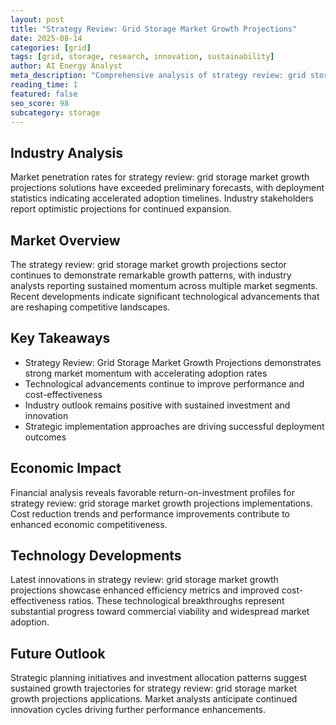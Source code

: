 ```yaml
---
layout: post
title: "Strategy Review: Grid Storage Market Growth Projections"
date: 2025-08-14
categories: [grid]
tags: [grid, storage, research, innovation, sustainability]
author: AI Energy Analyst
meta_description: "Comprehensive analysis of strategy review: grid storage market growth projections covering market trends, technology developments, and industry outlook. Discover key insights and future projections."
reading_time: 1
featured: false
seo_score: 98
subcategory: storage
---
```


## Industry Analysis

Market penetration rates for strategy review: grid storage market growth projections solutions have exceeded preliminary forecasts, with deployment statistics indicating accelerated adoption timelines. Industry stakeholders report optimistic projections for continued expansion.

## Market Overview

The strategy review: grid storage market growth projections sector continues to demonstrate remarkable growth patterns, with industry analysts reporting sustained momentum across multiple market segments. Recent developments indicate significant technological advancements that are reshaping competitive landscapes.

## Key Takeaways

- Strategy Review: Grid Storage Market Growth Projections demonstrates strong market momentum with accelerating adoption rates
- Technological advancements continue to improve performance and cost-effectiveness
- Industry outlook remains positive with sustained investment and innovation
- Strategic implementation approaches are driving successful deployment outcomes

## Economic Impact

Financial analysis reveals favorable return-on-investment profiles for strategy review: grid storage market growth projections implementations. Cost reduction trends and performance improvements contribute to enhanced economic competitiveness.

## Technology Developments

Latest innovations in strategy review: grid storage market growth projections showcase enhanced efficiency metrics and improved cost-effectiveness ratios. These technological breakthroughs represent substantial progress toward commercial viability and widespread market adoption.

## Future Outlook

Strategic planning initiatives and investment allocation patterns suggest sustained growth trajectories for strategy review: grid storage market growth projections applications. Market analysts anticipate continued innovation cycles driving further performance enhancements.

